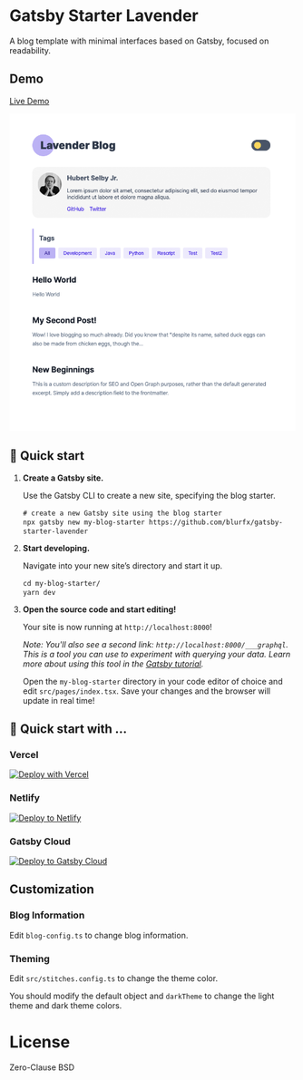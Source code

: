 # Gatsby Starter Lavender

A blog template with minimal interfaces based on Gatsby, focused on readability.

## Demo

[Live Demo](https://gatsby-starter-lavender.vercel.app)

![screenshot](./assets/screenshot.png)

## 🚀 Quick start

1.  **Create a Gatsby site.**

    Use the Gatsby CLI to create a new site, specifying the blog starter.

    ```shell
    # create a new Gatsby site using the blog starter
    npx gatsby new my-blog-starter https://github.com/blurfx/gatsby-starter-lavender
    ```

1.  **Start developing.**

    Navigate into your new site’s directory and start it up.

    ```shell
    cd my-blog-starter/
    yarn dev
    ```

1.  **Open the source code and start editing!**

    Your site is now running at `http://localhost:8000`!

    _Note: You'll also see a second link: _`http://localhost:8000/___graphql`_. This is a tool you can use to experiment with querying your data. Learn more about using this tool in the [Gatsby tutorial](https://www.gatsbyjs.com/tutorial/part-five/#introducing-graphiql)._

    Open the `my-blog-starter` directory in your code editor of choice and edit `src/pages/index.tsx`. Save your changes and the browser will update in real time!

## 🚀 Quick start with ...

### Vercel

[![Deploy with Vercel](https://vercel.com/button)](https://vercel.com/new/git/external?repository-url=https%3A%2F%2Fgithub.com%2Fblurfx%2Fgatsby-starter-lavender)

### Netlify

[![Deploy to Netlify](https://www.netlify.com/img/deploy/button.svg)](https://app.netlify.com/start/deploy?repository=https%3A%2F%2Fgithub.com%2Fblurfx%2Fgatsby-starter-lavender)

### Gatsby Cloud

[<img src="https://www.gatsbyjs.com/deploynow.svg" alt="Deploy to Gatsby Cloud">](https://www.gatsbyjs.com/dashboard/deploynow?url=https%3A%2F%2Fgithub.com%2Fblurfx%2Fgatsby-starter-lavender)

## Customization

### Blog Information

Edit `blog-config.ts` to change blog information.

### Theming

Edit `src/stitches.config.ts` to change the theme color.

You should modify the default object and `darkTheme` to change the light theme and dark theme colors.

# License

Zero-Clause BSD
